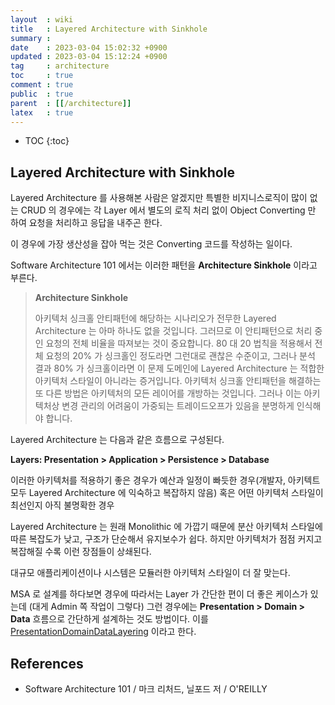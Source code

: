 ```yaml
---
layout  : wiki
title   : Layered Architecture with Sinkhole
summary : 
date    : 2023-03-04 15:02:32 +0900
updated : 2023-03-04 15:12:24 +0900
tag     : architecture
toc     : true
comment : true
public  : true
parent  : [[/architecture]]
latex   : true
---
```

* TOC
{:toc}

## Layered Architecture with Sinkhole

Layered Architecture 를 사용해본 사람은 알겠지만 특별한 비지니스로직이 많이 없는 CRUD 의 경우에는 각 Layer 에서 별도의 로직 처리 없이
Object Converting 만 하여 요청을 처리하고 응답을 내주곤 한다.

이 경우에 가장 생산성을 잡아 먹는 것은 Converting 코드를 작성하는 일이다.

Software Architecture 101 에서는 이러한 패턴을 __Architecture Sinkhole__ 이라고 부른다.

> __Architecture Sinkhole__
> 
> 아키텍처 싱크홀 안티패턴에 해당하는 시나리오가 전무한 Layered Architecture 는 아마 하나도 없을 것입니다. 그러므로 이 안티패턴으로 처리 중인 요청의 전체 비율을 따져보는 것이 중요합니다. 80 대 20 법칙을 적용해서 전체 요청의 20% 가 싱크홀인 정도라면 그런대로 괜찮은 수준이고, 그러나 분석 결과 80% 가 싱크홀이라면 이 문제 도메인에 Layered Architecture 는 적합한 아키텍처 스타일이 아니라는 증거입니다. 아키텍처 싱크홀 안티패턴을 해결하는 또 다른 방법은 아키텍처의 모든 레이어를 개방하는 것입니다. 그러나 이는 아키텍처상 변경 관리의 어려움이 가중되는 트레이드오프가 있음을 분명하게 인식해야 합니다.

Layered Architecture 는 다음과 같은 흐름으로 구성된다.

__Layers: Presentation > Application > Persistence > Database__

이러한 아키텍처를 적용하기 좋은 경우가 예산과 일정이 빠듯한 경우(개발자, 아키텍트 모두 Layered Architecture 에 익숙하고 복잡하지 않음) 혹은 어떤 아키텍처 스타일이 최선인지 아직 불명확한 경우

Layered Architecture 는 원래 Monolithic 에 가깝기 때문에 분산 아키텍처 스타일에 따른 복잡도가 낮고, 구조가 단순해서 유지보수가 쉽다. 하지만 아키텍처가 점점 커지고 복잡해질 수록 이런 장점들이 상쇄된다. 

대규모 애플리케이션이나 시스템은 모듈러한 아키텍처 스타일이 더 잘 맞는다.

MSA 로 설계를 하다보면 경우에 따라서는 Layer 가 간단한 편이 더 좋은 케이스가 있는데 (대게 Admin 쪽 작업이 그렇다) 그런 경우에는 __Presentation > Domain > Data__ 흐름으로 간단하게 설계하는 것도 방법이다. 이를 [PresentationDomainDataLayering](https://martinfowler.com/bliki/PresentationDomainDataLayering.html) 이라고 한다. 

## References

- Software Architecture 101 / 마크 리처드, 닐포드 저 / O'REILLY